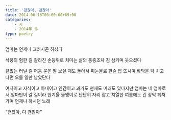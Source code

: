 ```yaml
---
title: '괜찮아, 괜찮아'
date: 2014-06-16T00:00:00+09:00
categories: 
    - 시
    - 2014年 作
type: poetry
---
```


엄마는 언제나 그러시곤 하셨다

삭풍의 험한 길
갈라진 손등위로
치미는 삶의 통증조차
침 삼키며
웃으셨다

끝없는 터널 길
어둠 묻은 딸 보실 때도
돌아서 피눈물로 한술 밥 뜨시며
바닥을 탁 치고 나면 오를 일만 남았단다

여자이고 자식이고 아내이고 인간이고
과거도 현재도 미래도 있다지만
엄마는 네 엄마로서
엄마만이 갈 길이라
한겨울 돌멩이로 단단히 자리 잡고
치열한 여름에도 긴 장막 헤쳐 가며
언제나 하시던 노래

“괜찮아, 다 괜찮아”

